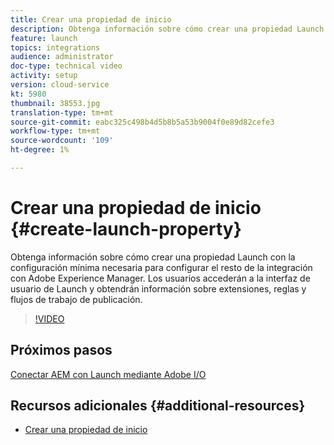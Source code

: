 ```yaml
---
title: Crear una propiedad de inicio
description: Obtenga información sobre cómo crear una propiedad Launch con la configuración mínima necesaria para configurar el resto de la integración. Los usuarios se familiarizarán con la interfaz de usuario de Launch y conocerán las extensiones, las reglas y los flujos de trabajo de publicación.
feature: launch
topics: integrations
audience: administrator
doc-type: technical video
activity: setup
version: cloud-service
kt: 5980
thumbnail: 38553.jpg
translation-type: tm+mt
source-git-commit: eabc325c498b4d5b8b5a53b9004f0e89d82cefe3
workflow-type: tm+mt
source-wordcount: '109'
ht-degree: 1%

---
```



# Crear una propiedad de inicio {#create-launch-property}

Obtenga información sobre cómo crear una propiedad Launch con la configuración mínima necesaria para configurar el resto de la integración con Adobe Experience Manager. Los usuarios accederán a la interfaz de usuario de Launch y obtendrán información sobre extensiones, reglas y flujos de trabajo de publicación.

>[!VIDEO](https://video.tv.adobe.com/v/38553?quality=12&learn=on)

## Próximos pasos

[Conectar AEM con Launch mediante Adobe I/O](connect-aem-launch-adobe-io.md)

## Recursos adicionales {#additional-resources}

* [Crear una propiedad de inicio](https://docs.adobe.com/content/help/en/core-services-learn/implementing-in-websites-with-launch/configure-launch/launch.html)
